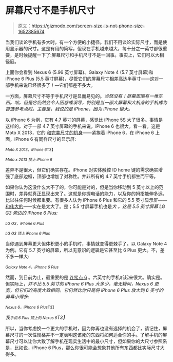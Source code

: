 # 屏幕尺寸不是手机尺寸

> 原文：<https://gizmodo.com/screen-size-is-not-phone-size-1652385674>

当我们谈论手机有多大时，有一个方便的小捷径。我们不用谈论实际尺寸，而是使用显示器的尺寸。这是有用的简写，但现在手机越来越大，每十分之一英寸都很重要，是时候提醒一下了:屏幕尺寸和手机尺寸不是一回事。事实上，它们可以大相径庭。



上面你会看到 Nexus 6 (5.96 英寸屏幕)、Galaxy Note 4 (5.7 英寸屏幕)和 iPhone 6 Plus (5.5 英寸屏幕)，尽管它们的屏幕尺寸相差高达半英寸——这对一部手机来说已经很多了！—它们都差不多大。

一方面，屏幕尺寸不等于手机尺寸是显而易见的。*当然没有！屏幕周围有一堆东西。咄。但是它仍然会令人困惑或误导，特别是当一部大屏幕和大机身的手机成为首选参考点时。主要是，我说的是 iPhone，因为 iPhone 很大。*

以 iPhone 6 为例，它有 4.7 英寸的屏幕，感觉比 iPhone 5S 大了很多。事情是这样的。对于一部 4.7 英寸屏幕的手机来说，iPhone 6 也很大。看一看。这是 Moto X 2013，它的 [和完美尺寸的机身](http://gizmodo.com/i-don-t-want-a-bigger-moto-x-i-want-a-better-moto-x-1631042412)——紧挨着 iPhone 6，在 iPhone 6 上面，iPhone 6 有同样尺寸的显示屏:

<small>*Moto X 2013，iPhone 6*T3】</small>

<small>*Moto x 2013 顶上 iPhone 6*</small>

差异不是很大，但它们确实存在。iPhone 对实体触控 ID home 键的需求确实增强了底部边框，顶部也增加了对称性。并非所有的 4.7 英寸手机都生而平等。

如果你认为这没什么大不了的，你可能是对的，但是当你移动到 5 英寸以上的范围时，差异就真正显现出来了。这就是你握电话的能力，以及你的拇指能伸多远，比以往任何时候都重要。有很多人认为 iPhone 6 Plus 和它的 5.5 英寸显示屏——[和伟大的](http://gizmodo.com/iphone-6-plus-review-the-best-tablet-ive-ever-used-1638638046)——实在是太大了。是；5.5 寸屏幕手机也是*大* *。这是 5.5 英寸屏幕 LG G3 旁边的 iPhone 6 Plus:*

<small>*LG G3，iPhone 6 Plus*</small>

<small>*LG G3 顶上 iPhone 6 Plus*</small>

当你遇到屏幕更大但体积更小的手机时，事情就变得更棘手了。以 Galaxy Note 4 为例。它有 5.7 英寸的屏幕，所以无意识的逻辑是它甚至比 6 Plus 更大。不，差不多一样大:

<small>*Galaxy Note 4，iPhone 6 Plus*</small>

然而，到目前为止，最重要的是 [连接点 6](http://gizmodo.com/nexus-6-hands-on-so-big-so-beautiful-1652190815) 。六英寸的手机听起来很大。确实是。但实际上，*并不比 5.5 英寸的 iPhone 6 Plus 大多少。毫无疑问，Nexus 6 更宽，但它们的高度大致相同。它仍然比你只是将 iPhone 6 Plus 放大到 6 英寸的屏幕小得多:*

<small>*Nexus 6，iPhone 6 Plus*T3】</small>

*我<small>手机 6 Plus 顶上的 Nexus 6</small>T3】*

所以，当你考虑换一个更大的手机时，因为你再也没有选择的机会了，请记住，屏幕尺寸的一次性规格并不一定表明这该死的东西将如何适合你的手。了解手机的屏幕尺寸可以让你大致了解手机在现实生活中的最小尺寸，但如果你的大尺寸参照系是，比如说，iPhone 6 Plus，那么你很可能会想象其他所有东西都比实际尺寸大得多。
